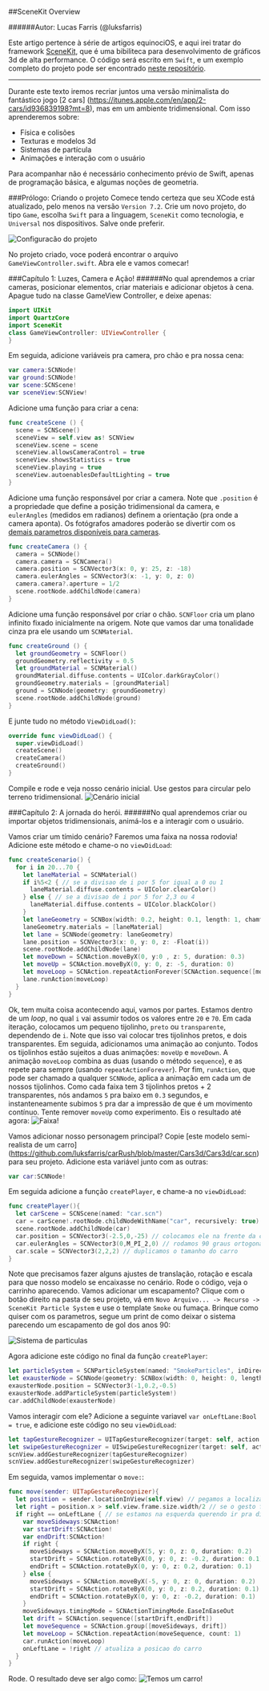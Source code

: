 ##SceneKit Overview

######Autor: Lucas Farris (@luksfarris)

Este artigo pertence à série de artigos equinociOS, e aqui irei tratar do framework [SceneKit](https://developer.apple.com/library/ios/documentation/SceneKit/Reference/SceneKit_Framework/), que é uma bibiliteca para desenvolvimento de gráficos 3d de alta performance. O código será escrito em `Swift`, e um exemplo completo do projeto pode ser encontrado [neste repositório](https://github.com/luksfarris/carRush).

---

Durante este texto iremos recriar juntos uma versão minimalista do fantástico jogo [2 cars] (https://itunes.apple.com/en/app/2-cars/id936839198?mt=8), mas em um ambiente tridimensional. Com isso aprenderemos sobre:
- Física e colisões
- Texturas e modelos 3d
- Sistemas de partícula
- Animações e interação com o usuário

Para acompanhar não é necessário conhecimento prévio de Swift, apenas de programação básica, e algumas noções de geometria.

###Prólogo: Criando o projeto
Comece tendo certeza que seu XCode está atualizado, pelo menos na versão `Version 7.2`. Crie um novo projeto, do tipo `Game`, escolha `Swift` para a linguagem, `SceneKit` como tecnologia, e `Universal` nos dispositivos. Salve onde preferir.

![](https://github.com/luksfarris/carRush/blob/master/img/img1.png "Configuracão do projeto")

No projeto criado, voce poderá encontrar o arquivo `GameViewController.swift`. Abra ele e vamos comecar!

###Capítulo 1: Luzes, Camera e Ação!
######No qual aprendemos a criar cameras, posicionar elementos, criar materiais e adicionar objetos à cena.
Apague tudo na classe GameView Controller, e deixe apenas:

```Swift
import UIKit
import QuartzCore
import SceneKit
class GameViewController: UIViewController {
}
```
Em seguida, adicione variáveis pra camera, pro chão e pra nossa cena:
```Swift
var camera:SCNNode!
var ground:SCNNode!
var scene:SCNScene!
var sceneView:SCNView!
```
Adicione uma função para criar a cena:
```Swift
func createScene () {
  scene = SCNScene()
  sceneView = self.view as! SCNView
  sceneView.scene = scene
  sceneView.allowsCameraControl = true
  sceneView.showsStatistics = true
  sceneView.playing = true
  sceneView.autoenablesDefaultLighting = true
}
```
Adicione uma função responsável por criar a camera. Note que `.position` é a propriedade que define a posição tridimensional da camera, e `eulerAngles` (medidos em radianos) definem a orientação (pra onde a camera aponta). Os fotógrafos amadores poderão se divertir com os [demais parametros disponíveis para cameras](http://flexmonkey.blogspot.com/2015/05/depth-of-field-in-scenekit.html).
```Swift
func createCamera () {
  camera = SCNNode()
  camera.camera = SCNCamera()
  camera.position = SCNVector3(x: 0, y: 25, z: -18)
  camera.eulerAngles = SCNVector3(x: -1, y: 0, z: 0)
  camera.camera?.aperture = 1/2
  scene.rootNode.addChildNode(camera)
}
```
Adicione uma função responsável por criar o chão. `SCNFloor` cria um plano infinito fixado inicialmente na origem. Note que vamos dar uma tonalidade cinza pra ele usando um `SCNMaterial`.
```Swift
func createGround () {
  let groundGeometry = SCNFloor()
  groundGeometry.reflectivity = 0.5
  let groundMaterial = SCNMaterial()
  groundMaterial.diffuse.contents = UIColor.darkGrayColor()
  groundGeometry.materials = [groundMaterial]
  ground = SCNNode(geometry: groundGeometry)
  scene.rootNode.addChildNode(ground)
}
```
E junte tudo no método `ViewDidLoad()`:
```Swift
override func viewDidLoad() {
  super.viewDidLoad()
  createScene()
  createCamera()
  createGround()
}
```

Compile e rode e veja nosso cenário inicial. Use gestos para circular pelo terreno tridimensional.
![](https://github.com/luksfarris/carRush/blob/master/img/img2.png "Cenário inicial")

###Capítulo 2: A jornada do herói.
######No qual aprendemos criar ou importar objetos tridimensionais, animá-los e a interagir com o usuário.

Vamos criar um tímido cenário? Faremos uma faixa na nossa rodovia! Adicione este método e chame-o no `viewDidLoad`:
```Swift
func createScenario() {
  for i in 20...70 {
    let laneMaterial = SCNMaterial()
    if i%5<2 { // se a divisao de i por 5 for igual a 0 ou 1
      laneMaterial.diffuse.contents = UIColor.clearColor()
    } else { // se a divisao de i por 5 for 2,3 ou 4
      laneMaterial.diffuse.contents = UIColor.blackColor()
    }
    let laneGeometry = SCNBox(width: 0.2, height: 0.1, length: 1, chamferRadius:0)
    laneGeometry.materials = [laneMaterial]
    let lane = SCNNode(geometry: laneGeometry)
    lane.position = SCNVector3(x: 0, y: 0, z: -Float(i))
    scene.rootNode.addChildNode(lane)
    let moveDown = SCNAction.moveByX(0, y:0 , z: 5, duration: 0.3)
    let moveUp = SCNAction.moveByX(0, y: 0, z: -5, duration: 0)
    let moveLoop = SCNAction.repeatActionForever(SCNAction.sequence([moveDown, moveUp]))
    lane.runAction(moveLoop)
  }
}
```
Ok, tem muita coisa acontecendo aqui, vamos por partes. Estamos dentro de um *loop*, no qual `i` vai assumir todos os valores entre `20` e `70`. Em cada iteração, colocamos um pequeno tijolinho, `preto` ou `transparente`, dependendo de `i`. Note que isso vai colocar tres tijolinhos pretos, e dois transparentes.
Em seguida, adicionamos uma animação ao conjunto. Todos os tijolinhos estão sujeitos a duas animações: `moveUp` e `moveDown`. A animação `moveLoop` combina as duas (usando o método `sequence`), e as repete para sempre (usando `repeatActionForever`). Por fim, `runAction`, que pode ser chamado a qualquer `SCNNode`, aplica a animação em cada um de nossos tijolinhos. Como cada faixa tem 3 tijolinhos pretos + 2 transparentes, nós andamos `5` pra baixo em `0.3` segundos, e instanteneamente subimos `5` pra dar a impressão de que é um movimento contínuo. Tente remover `moveUp` como experimento. Eis o resultado até agora:
![](https://github.com/luksfarris/carRush/blob/master/img/gif1.gif "Faixa!")

Vamos adicionar nosso personagem principal? Copie [este modelo semi-realista de um carro] (https://github.com/luksfarris/carRush/blob/master/Cars3d/Cars3d/car.scn) para seu projeto.  Adicione esta variável junto com as outras:
```Swift
var car:SCNNode!
```
Em seguida adicione a função `createPlayer`, e chame-a no `viewDidLoad`:
```Swift
func createPlayer(){
  let carScene = SCNScene(named: "car.scn")
  car = carScene!.rootNode.childNodeWithName("car", recursively: true)
  scene.rootNode.addChildNode(car)
  car.position = SCNVector3(-2.5,0,-25) // colocamos ele na frente da camera
  car.eulerAngles = SCNVector3(0,M_PI_2,0) // rodamos 90 graus ortogonalmente ao chao
  car.scale = SCNVector3(2,2,2) // duplicamos o tamanho do carro
}
```
Note que precisamos fazer alguns ajustes de translação, rotação e escala para que nosso modelo se encaixasse no cenário. Rode o código, veja o carrinho aparecendo. Vamos adicionar um escapamento? Clique com o botão direito na pasta de seu projeto, vá em `Novo Arquivo... -> Recurso -> SceneKit Particle System` e use o template `Smoke` ou fumaça. Brinque como quiser com os parametros, segue um print de como deixar o sistema parecendo um escapamento de gol dos anos 90:

![](https://github.com/luksfarris/carRush/blob/master/img/img3.png "Sistema de particulas")

Agora adicione este código no final da função `createPlayer`:
```Swift
let particleSystem = SCNParticleSystem(named: "SmokeParticles", inDirectory: nil)
let exausterNode = SCNNode(geometry: SCNBox(width: 0, height: 0, length: 0, chamferRadius: 1))
exausterNode.position = SCNVector3(-1,0.2,-0.5)
exausterNode.addParticleSystem(particleSystem!)
car.addChildNode(exausterNode)
```
Vamos interagir com ele? Adicione a seguinte variavel `var onLeftLane:Bool = true`, e adicione este código no seu `viewDidLoad`:
```Swift
let tapGestureRecognizer = UITapGestureRecognizer(target: self, action:"move:")
let swipeGestureRecognizer = UISwipeGestureRecognizer(target: self, action: "move:")
scnView.addGestureRecognizer(tapGestureRecognizer)
scnView.addGestureRecognizer(swipeGestureRecognizer)
```
Em seguida, vamos implementar o `move:`:
```Swift
func move(sender: UITapGestureRecognizer){
  let position = sender.locationInView(self.view) // pegamos a localizacao do gesto
  let right = position.x > self.view.frame.size.width/2 // se o gesto foi na esquerda ou direita da tela
  if right == onLeftLane { // se estamos na esquerda querendo ir pra direita, ou na direita querendo ir pra esquerda
    var moveSideways:SCNAction!
    var startDrift:SCNAction!
    var endDrift:SCNAction!
    if right {
      moveSideways = SCNAction.moveByX(5, y: 0, z: 0, duration: 0.2)
      startDrift = SCNAction.rotateByX(0, y: 0, z: -0.2, duration: 0.1)
      endDrift = SCNAction.rotateByX(0, y: 0, z: 0.2, duration: 0.1)
    } else {
      moveSideways = SCNAction.moveByX(-5, y: 0, z: 0, duration: 0.2)
      startDrift = SCNAction.rotateByX(0, y: 0, z: 0.2, duration: 0.1)
      endDrift = SCNAction.rotateByX(0, y: 0, z: -0.2, duration: 0.1)
    }
    moveSideways.timingMode = SCNActionTimingMode.EaseInEaseOut
    let drift = SCNAction.sequence([startDrift,endDrift])
    let moveSequence = SCNAction.group([moveSideways, drift])
    let moveLoop = SCNAction.repeatAction(moveSequence, count: 1)
    car.runAction(moveLoop)
    onLeftLane = !right // atualiza a posicao do carro
  }
}
```
Rode. O resultado deve ser algo como:
![](https://github.com/luksfarris/carRush/blob/master/img/gif2.gif "Temos um carro!")
